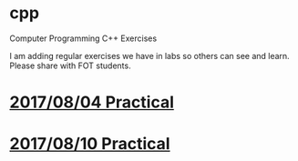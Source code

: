 # cpp
Computer Programming C++ Exercises


I am adding regular exercises we have in labs so others can see and learn. Please share with FOT students.


# [2017/08/04 Practical](https://github.com/gnanakeethan/cpp/tree/master/2017-08-04%20Formatting-Exercise-Cout-Iomanip)
# [2017/08/10 Practical](https://github.com/gnanakeethan/cpp/tree/master/2017-08-10%20Data%20Types)
